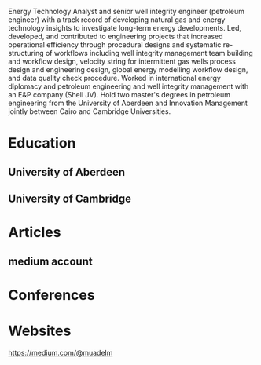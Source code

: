 Energy Technology Analyst and senior well integrity engineer (petroleum engineer) with a track record of developing natural gas and energy technology insights to investigate long-term energy developments. Led, developed, and contributed to engineering projects that increased operational efficiency through procedural designs and systematic re-structuring of workflows including well integrity management team building and workflow design, velocity string for intermittent gas wells process design and engineering design, global energy modelling workflow design, and data quality check procedure. Worked in international energy diplomacy and petroleum engineering and well integrity management with an E&P company (Shell JV). Hold two master's degrees in petroleum engineering from the University of Aberdeen and Innovation Management jointly between Cairo and Cambridge Universities.


# Education 
## University of Aberdeen 
## University of Cambridge 

# Articles
## medium account 

# Conferences

# Websites
https://medium.com/@muadelm
